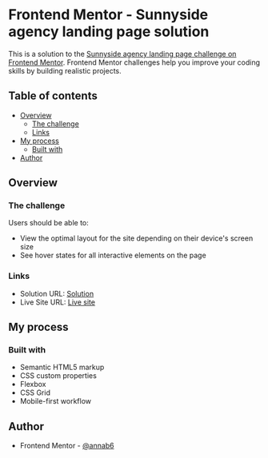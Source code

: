 # Frontend Mentor - Sunnyside agency landing page solution

This is a solution to the [Sunnyside agency landing page challenge on Frontend Mentor](https://www.frontendmentor.io/challenges/sunnyside-agency-landing-page-7yVs3B6ef). Frontend Mentor challenges help you improve your coding skills by building realistic projects.

## Table of contents

- [Overview](#overview)
  - [The challenge](#the-challenge)
  - [Links](#links)
- [My process](#my-process)
  - [Built with](#built-with)
- [Author](#author)

## Overview

### The challenge

Users should be able to:

- View the optimal layout for the site depending on their device's screen size
- See hover states for all interactive elements on the page

### Links

- Solution URL: [Solution](https://www.frontendmentor.io/solutions/responsive-landing-page-ucY70UqO5)
- Live Site URL: [Live site](https://annab6.github.io/FM_9-sunnyside-agency-landing-page-/)

## My process

### Built with

- Semantic HTML5 markup
- CSS custom properties
- Flexbox
- CSS Grid
- Mobile-first workflow

## Author

- Frontend Mentor - [@annab6](https://www.frontendmentor.io/profile/annab6)


